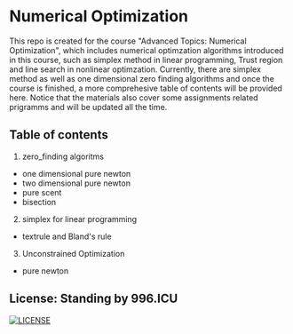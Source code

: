 # Numerical Optimization
This repo is created for the course "Advanced Topics: Numerical Optimization", which includes numerical optimzation algorithms 
introduced in this course, such as simplex method in linear programming, Trust region and line search in nonlinear optimzation.
Currently, there are simplex method as well as one dimensional zero finding algorithms and once the course is finished, a more 
comprehesive table of contents will be provided here. Notice that the materials also cover some assignments related prigramms 
and will be updated all the time.
## Table of contents
1. zero_finding algoritms
* one dimensional pure newton
* two dimensional pure newton
* pure scent 
* bisection
2. simplex for linear programming
* textrule and Bland's rule
3. Unconstrained Optimization
* pure newton 

## License: Standing by 996.ICU
[![LICENSE](https://img.shields.io/badge/license-Anti%20996-blue.svg)](https://github.com/996icu/996.ICU/blob/master/LICENSE)
